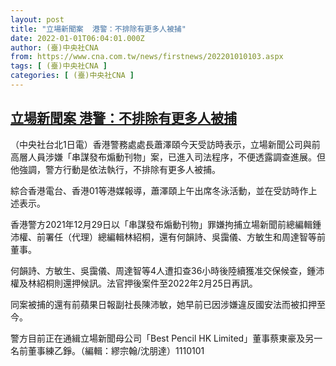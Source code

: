 ```yaml
---
layout: post
title: "立場新聞案  港警：不排除有更多人被捕"
date: 2022-01-01T06:04:01.000Z
author: (臺)中央社CNA
from: https://www.cna.com.tw/news/firstnews/202201010103.aspx
tags: [ (臺)中央社CNA ]
categories: [ (臺)中央社CNA ]
---
```

<!--1641017041000-->
[立場新聞案  港警：不排除有更多人被捕](https://www.cna.com.tw/news/firstnews/202201010103.aspx)
------

<div>
<div></div><div><p>（中央社台北1日電）香港警務處處長蕭澤頤今天受訪時表示，立場新聞公司與前高層人員涉嫌「串謀發布煽動刊物」案，已進入司法程序，不便透露調查進展。但他強調，警方行動是依法執行，不排除有更多人被捕。</p><p>綜合香港電台、香港01等港媒報導，蕭澤頤上午出席冬泳活動，並在受訪時作上述表示。</p><p>香港警方2021年12月29日以「串謀發布煽動刊物」罪嫌拘捕立場新聞前總編輯鍾沛權、前署任（代理）總編輯林紹桐，還有何韻詩、吳靄儀、方敏生和周達智等前董事。</p><p>何韻詩、方敏生、吳靄儀、周達智等4人遭扣查36小時後陸續獲准交保候查，鍾沛權及林紹桐則還押候訊。法官押後案件至2022年2月25日再訊。</p><p>同案被捕的還有前蘋果日報副社長陳沛敏，她早前已因涉嫌違反國安法而被扣押至今。</p><p>警方目前正在通緝立場新聞母公司「Best Pencil HK Limited」董事蔡東豪及另一名前董事練乙錚。（編輯：繆宗翰/沈朋達）1110101</p></div>
</div>
